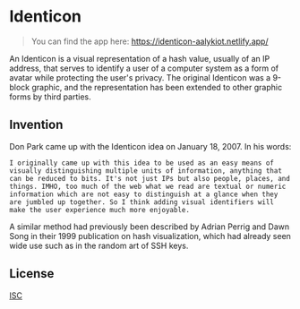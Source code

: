 # Identicon

> You can find the app here: https://identicon-aalykiot.netlify.app/

An Identicon is a visual representation of a hash value, usually of an IP address, that serves to identify a user of a computer system as a form of avatar while protecting the user's privacy. The original Identicon was a 9-block graphic, and the representation has been extended to other graphic forms by third parties.

## Invention

Don Park came up with the Identicon idea on January 18, 2007. In his words:

```
I originally came up with this idea to be used as an easy means of visually distinguishing multiple units of information, anything that can be reduced to bits. It's not just IPs but also people, places, and things. IMHO, too much of the web what we read are textual or numeric information which are not easy to distinguish at a glance when they are jumbled up together. So I think adding visual identifiers will make the user experience much more enjoyable.
```

A similar method had previously been described by Adrian Perrig and Dawn Song in their 1999 publication on hash visualization, which had already seen wide use such as in the random art of SSH keys.

## License

<a href="./LICENSE.md">ISC</a>
